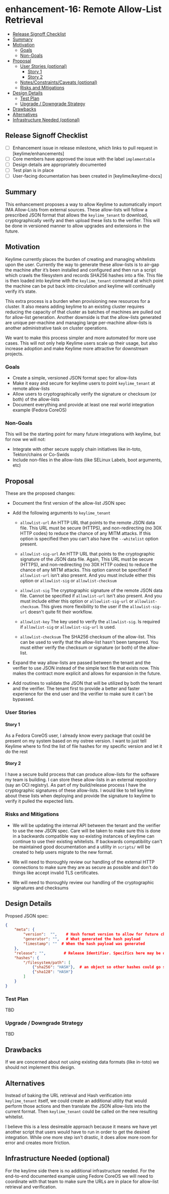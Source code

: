 # enhancement-16: Remote Allow-List Retrieval

<!-- toc -->
- [Release Signoff Checklist](#release-signoff-checklist)
- [Summary](#summary)
- [Motivation](#motivation)
  - [Goals](#goals)
  - [Non-Goals](#non-goals)
- [Proposal](#proposal)
  - [User Stories (optional)](#user-stories-optional)
    - [Story 1](#story-1)
    - [Story 2](#story-2)
  - [Notes/Constraints/Caveats (optional)](#notesconstraintscaveats-optional)
  - [Risks and Mitigations](#risks-and-mitigations)
- [Design Details](#design-details)
  - [Test Plan](#test-plan)
  - [Upgrade / Downgrade Strategy](#upgrade--downgrade-strategy)
- [Drawbacks](#drawbacks)
- [Alternatives](#alternatives)
- [Infrastructure Needed (optional)](#infrastructure-needed-optional)
<!-- /toc -->

## Release Signoff Checklist

- [ ] Enhancement issue in release milestone, which links to pull request in [keylime/enhancements]
- [ ] Core members have approved the issue with the label `implementable`
- [ ] Design details are appropriately documented
- [ ] Test plan is in place
- [ ] User-facing documentation has been created in [keylime/keylime-docs]

## Summary

This enhancement proposes a way to allow Keylime to automatically
import IMA Allow-Lists from external sources. These allow-lists will
follow a prescribed JSON format that allows the `keylime_tenant` to
download, cryptographically verify and then upload these lists to the
verifier. This will be done in versioned manner to allow upgrades and
extensions in the future.

## Motivation

Keylime currently places the burden of creating and managing whitelists
upon the user.  Currently the way to generate these allow-lists is to
air-gap the machine after it’s been installed and configured and then
run a script which crawls the filesystem and records SHA256 hashes into
a file. This file is then loaded into keylime with the `keylime_tenant`
command at which point the machine can be put back into circulation and
keylime will continually verify it’s state.

This extra process is a burden when provisioning new resources for a
cluster. It also means adding keylime to an existing cluster requires
reducing the capacity of that cluster as batches of machines are pulled
out for allow-list generation. Another downside is that the allow-lists
generated are unique per-machine and managing large per-machine
allow-lists is another administrative task on cluster operations.

We want to make this process simpler and more automated for more use
cases. This will not only help Keylime users scale up their usage, but
also increase adoption and make Keylime more attractive for downstream
projects.


### Goals

* Create a simple, versioned JSON format spec for allow-lists
* Make it easy and secure for keylime users to point `keylime_tenant` at remote allow-lists
* Allow users to cryptographically verify the signature or checksum (or both) of the allow-lists
* Document everything and provide at least one real world integration example (Fedora CoreOS)

### Non-Goals

This will be the starting point for many future integrations with keylime, but for now we will not:

* Integrate with other secure supply chain initiatives like in-toto, Tekton/chains or Co-Swids
* Include non-files in the allow-lists (like SELinux Labels, boot arguments, etc)

## Proposal

These are the proposed changes:

* Document the first version of the allow-list JSON spec
* Add the following arguments to `keylime_tenant`

  * `allowlist-url`
    An HTTP URL that points to the remote JSON data file. This URL must
    be secure (HTTPS), and non-redirecting (no 30X HTTP codes) to reduce
    the chance of any MITM attacks. If this option is specified then
    you can't also have the `--whitelist` option present.

  * `allowlist-sig-url`
    An HTTP URL that points to the cryptographic signature of the JSON
    data file. Again, This URL must be secure (HTTPS), and non-redirecting
    (no 30X HTTP codes) to reduce the chance of any MITM attacks. This
    option cannot be specified if `allowlist-url` isn't also present. And
    you must include either this option or `allowlist-sig` or `allowlist-checksum`

  * `allowlist-sig`
    The cryptographic signature of the remote JSON data file.
    Cannot be specified if `allowlist-url` isn't also present. And
    you must include either this option or `allowlist-sig-url` or
    `allowlist-checksum`. This gives more flexibility to the user if the
    `allowlist-sig-url` doesn't quite fit their workflow.

  * `allowlist-key`
    The key used to verify the `allowlist-sig`. Is required if
    `allowlist-sig` or `allowlist-sig-url` is used.

  * `allowlist-checksum`
    The SHA256 checksum of the allow-list. This can be used to verify
    that the allow-list hasn't been tampered. You must either verify
    the checksum or signature (or both) of the allow-list.

* Expand the way allow-lists are passed between the tenant and the
verifier to use JSON instead of the simple text file that exists now. This
makes the contract more explicit and allows for expansion in the future.

* Add routines to validate the JSON that will be utilized by both
the tenant and the verifier. The tenant first to provide a better and
faster experience for the end user and the verifier to make sure it
can't be bypassed.

### User Stories

#### Story 1

As a Fedora CoreOS user, I already know every package that could be
present on my system based on my ostree version. I want to just tell
Keylime where to find the list of file hashes for my specific version
and let it do the rest

#### Story 2

I have a secure build process that can produce allow-lists for the
software my team is building. I can store these allow-lists in an external
repository (say an OCI registry). As part of my build/release process I
have the cryptographic signatures of these allow-lists. I would like to
tell keylime about these lists when deploying and provide the signature
to keylime to verify it pulled the expected lists.

### Risks and Mitigations

* We will be updating the internal API between the tenant and the
verifier to use the new JSON spec. Care will be taken to make sure
this is done in a backwards compatible way so existing instances of
keylime can continue to use their existing whitelists. If backwards
compatibility can't be maintained good documentation and a utility in
`scripts/` will be created to help users migrate to the new format.

* We will need to thoroughly review our handling of the external HTTP
connections to make sure they are as secure as possible and don't do
things like accept invalid TLS certificates.

* We will need to thoroughly review our handling of the cryptographic
signatures and checksums

## Design Details

Propsed JSON spec:

```json
{
    "meta": {
        "version":  "",    # Hash format version to allow for future changes if needed
        "generator": "",   # What generated the hash payload
        "timestamp": ""  # When the hash payload was generated
    },
    "release": "",        # Release Identifier. Specifics here may be different for different compound components
    "hashes": {
        "/filesystem/path": [
            {"sha256": "HASH"},  # an object so other hashes could go side by side if needed
            {"sha128": "HASH"}
        ]
    }
}
```

### Test Plan

TBD

<!--
**Note:** *Not required until targeted at a release.*

Consider the following in developing a test plan for this enhancement:
- Will there be e2e and integration tests, in addition to unit tests?
- How will it be tested in isolation vs with other components?

No need to outline all of the test cases, just the general strategy.  Anything
that would count as tricky in the implementation and anything particularly
challenging to test should be called out.

All code is expected to have adequate tests (eventually with coverage
expectations).
-->

### Upgrade / Downgrade Strategy

TBD

<!--
If applicable, how will the component be upgraded and downgraded? Make sure
this is in the test plan.

Consider the following in developing an upgrade/downgrade strategy for this enhancement
-->

## Drawbacks

If we are concerned about not using existing data formats (like in-toto) we should not implement this design.

## Alternatives

Instead of baking the URL retrieval and Hash verification into
`keylime_tenant` itself, we could create an additional utility that
would perform those actions and then translate the JSON allow-lists
into the current format. Then `keylime_tenant` could be called on the
new resulting whitelist.

I believe this is a less desireable approach because it means we have yet
another script that users would have to run in order to get the desired
integration. While one more step isn't drastic, it does allow more room
for error and creates more friction.


## Infrastructure Needed (optional)

For the keylime side there is no additional infrastructure needed. For
the end-to-end documented example using Fedore CoreOS we will need
to coordinate with that team to make sure the URLs are in place for
allow-list retrieval and verification.
